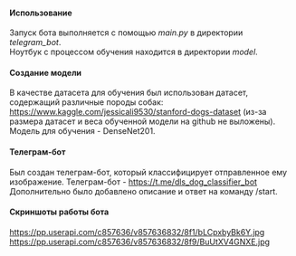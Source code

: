 #### Использование
Запуск бота выполняется с помощью <i>main.py</i> в директории <i>telegram_bot</i>.
<br>
Ноутбук с процессом обучения находится в директории <i>model</i>.

#### Создание модели
В качестве датасета для обучения был использован датасет, содержащий различные породы собак:  https://www.kaggle.com/jessicali9530/stanford-dogs-dataset (из-за размера датасет и веса обученной модели на github не выложены).
<br>
Модель для обучения - DenseNet201.

#### Телеграм-бот
Был создан телеграм-бот, который классифицирует отправленное ему изображение. Телеграм-бот - https://t.me/dls_dog_classifier_bot
<br>
Дополнительно было добавлено описание и ответ на команду /start.

#### Скриншоты работы бота
https://pp.userapi.com/c857636/v857636832/8f1/bLCpxbyBk6Y.jpg
<br>
https://pp.userapi.com/c857636/v857636832/8f9/BuUtXV4GNXE.jpg
